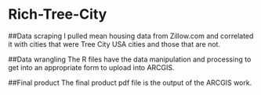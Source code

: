 # Rich-Tree-City
##Data scraping
I pulled mean housing data from Zillow.com and correlated it with cities that were Tree City USA cities and those that are not.

##Data wrangling
The R files have the data manipulation and processing to get into an appropriate form to upload into ARCGIS.

##Final product
The final product pdf file is the output of the ARCGIS work.
